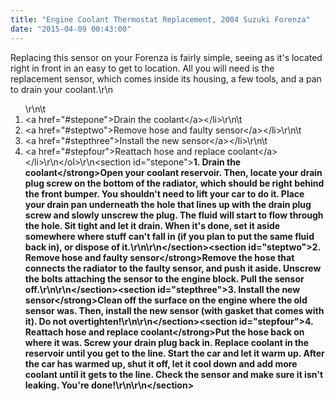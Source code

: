 ```yaml
---
title: "Engine Coolant Thermostat Replacement, 2004 Suzuki Forenza"
date: "2015-04-09 00:43:00"
---
```


Replacing this sensor on your Forenza is fairly simple, seeing as it's located right in front in an easy to get to location. All you will need is the replacement sensor, which comes inside its housing, a few tools, and a pan to drain your coolant.\r\n<ol>\r\n\t<li><a href=\"#stepone\">Drain the coolant<\/a><\/li>\r\n\t<li><a href=\"#steptwo\">Remove hose and faulty sensor<\/a><\/li>\r\n\t<li><a href=\"#stepthree\">Install the new sensor<\/a><\/li>\r\n\t<li><a href=\"#stepfour\">Reattach hose and replace coolant<\/a><\/li>\r\n<\/ol>\r\n<section id=\"stepone\"><strong>1. Drain the coolant<\/strong>Open your coolant reservoir. Then, locate your drain plug screw on the bottom of the radiator, which should be right behind the front bumper. You shouldn't need to lift your car to do it. Place your drain pan underneath the hole that lines up with the drain plug screw and slowly unscrew the plug. The fluid will start to flow through the hole. Sit tight and let it drain. When it's done, set it aside somewhere where stuff can't fall in (if you plan to put the same fluid back in), or dispose of it.\r\n\r\n<\/section><section id=\"steptwo\"><strong>2. Remove hose and faulty sensor<\/strong>Remove the hose that connects the radiator to the faulty sensor, and push it aside. Unscrew the bolts attaching the sensor to the engine block. Pull the sensor off.\r\n\r\n<\/section><section id=\"stepthree\"><strong>3. Install the new sensor<\/strong>Clean off the surface on the engine where the old sensor was. Then, install the new sensor (with gasket that comes with it). Do not overtighten!\r\n\r\n<\/section><section id=\"stepfour\"><strong>4. Reattach hose and replace coolant<\/strong>Put the hose back on where it was. Screw your drain plug back in. Replace coolant in the reservoir until you get to the line. Start the car and let it warm up. After the car has warmed up, shut it off, let it cool down and add more coolant until it gets to the line. Check the sensor and make sure it isn't leaking. You're done!\r\n\r\n<\/section>

